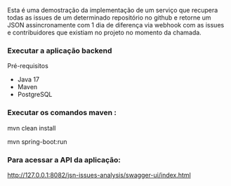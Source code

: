 
Esta é uma demostração da implementação de um serviço que recupera todas as issues de um determinado repositório
no github e retorne um JSON assincronamente com 1 dia de diferença via webhook com as issues
e contribuidores que existiam no projeto no momento da chamada.
### Executar a aplicação backend 

Pré-requisitos

 -  Java 17
 -  Maven
 -  PostgreSQL
 
### Executar os comandos maven :

 mvn clean install
   
 mvn spring-boot:run




### Para acessar a API da aplicação:
http://127.0.0.1:8082/jsn-issues-analysis/swagger-ui/index.html
